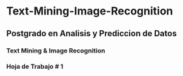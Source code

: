 # Text-Mining-Image-Recognition
## Postgrado en Analisis y Prediccion de Datos
### Text Mining & Image Recognition
### Hoja de Trabajo # 1

